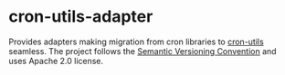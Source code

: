 cron-utils-adapter
==================

Provides adapters making migration from cron libraries to [cron-utils](https://github.com/jmrozanec/cron-utils) seamless.
The project follows the [Semantic Versioning Convention](http://semver.org/) and uses Apache 2.0 license.
